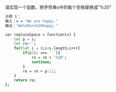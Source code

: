 请实现一个函数，把字符串s中的每个空格替换成"%20"

```bash
示例 1：
输入：s = "We are happy."
输出："We%20are%20happy."
```

```bash
var replaceSpace = function(s) {
    let p = s;
    let re='';
    for(let i = 0;i<s.length;i++){
        if(p[i] === ' '){
            re = re + '%20';
            continue;
        }
        re = re + p[i];
    }
    return re;
};
```


